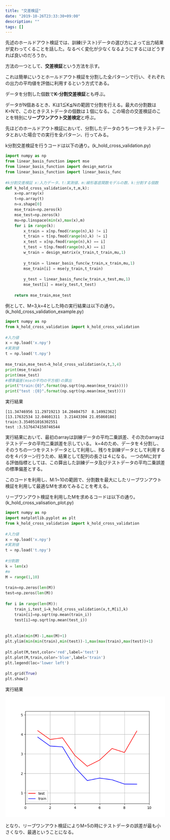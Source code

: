 ```yaml
---
title: "交差検証"
date: "2019-10-26T23:33:30+09:00"
description: ""
tags: []
---
```


先述のホールドアウト検証では、訓練(テスト)データの選び方によって出力結果が変わってくることを話した。なるべく変化が少なくなるようにするにはどうすれば良いのだろうか。

方法の一つとして、**交差検証**という方法を示す。

これは簡単にいうとホールドアウト検証を分割した全パターンで行い、それぞれの出力の平均値を評価に利用するという方式である。

データを分割した個数で**K-分割交差検証**とも呼ぶ。

データがN個あるとき、Kは1≦K≦Nの範囲で分割を行える。最大の分割数はK=Nで、このときテストデータの個数は１個になる。この場合の交差検証のことを特別に**リーブワンアウト交差検定**と呼ぶ。

先ほどのホールドアウト検証において、分割したデータのうち一つをテストデータとおいた場合での実行を全パターン、行ってみる。

k分割交差検証を行うコードは以下の通り。(k_hold_cross_validation.py)

```python
import numpy as np
from linear_basis_function import mse
from linear_basis_function import design_matrix
from linear_basis_function import linear_basis_func

#k分割交差検証 x:入力データ、t:実測値、m:線形基底関数モデルの数、k:分割する個数
def k_hold_cross_validation(x,t,m,k):
    x=np.array(x)
    t=np.array(t)
    n=x.shape[0]
    mse_train=np.zeros(k)
    mse_test=np.zeros(k)
    mu=np.linspace(min(x),max(x),m)
    for i in range(k):
        x_train = x[np.fmod(range(n),k) != i]
        t_train = t[np.fmod(range(n),k) != i]
        x_test = x[np.fmod(range(n),k) == i]
        t_test = t[np.fmod(range(n),k) == i]
        w_train = design_matrix(x_train,t_train,mu,1)

        y_train = linear_basis_func(w_train,x_train,mu,1)
        mse_train[i] = mse(y_train,t_train)

        y_test = linear_basis_func(w_train,x_test,mu,1)
        mse_test[i] = mse(y_test,t_test)

    return mse_train,mse_test
```

例として、M=3,k=4とした時の実行結果は以下の通り。(k_hold_cross_validation_example.py)

```python
import numpy as np
from k_hold_cross_validation import k_hold_cross_validation

#入力値
x = np.load('x.npy')
#実測値
t = np.load('t.npy')

mse_train,mse_test=k_hold_cross_validation(x,t,3,4)
print(mse_train)
print(mse_test)
#標準偏差(mseの平均の平方根)の算出
print("train:{0}".format(np.sqrt(np.mean(mse_train))))
print("test :{0}".format(np.sqrt(np.mean(mse_test))))
```

実行結果

```
[11.34746956 11.29719213 14.20404757  8.14992362]
[13.17632534 12.04601311  3.21443304 21.05860186]
train:3.354051016302551
test :3.5176474150746544
```

実行結果において、最初のarrayは訓練データの平均二乗誤差、その次のarrayはテストデータの平均二乗誤差を示している。
k=4のため、データを４分割し、そのうちの一つをテストデータとして利用し、残りを訓練データとして利用するのを４パターン行うため、結果として配列の長さは４になる。
一つのMに対する評価指標としては、この算出した訓練データ及びテストデータの平均二乗誤差の標準偏差とする。

このコードを利用し、M:1~10の範囲で、分割数を最大にしたリーブワンアウト検証を利用して最適なMを求めてみることを考える。

リーブワンアウト検証を利用したMを求めるコードは以下の通り。(k_hold_cross_valisation_plot.py)

```python
import numpy as np
import matplotlib.pyplot as plt
from k_hold_cross_validation import k_hold_cross_validation

#入力値
x = np.load('x.npy')
#実測値
t = np.load('t.npy')

#分割数
k = len(x)
#m
M = range(1,10)

train=np.zeros(len(M))
test=np.zeros(len(M))

for i in range(len(M)):
    train_i,test_i=k_hold_cross_validation(x,t,M[i],k)
    train[i]=np.sqrt(np.mean(train_i))
    test[i]=np.sqrt(np.mean(test_i))


plt.xlim(min(M)-1,max(M)+1)
plt.ylim(min(min(train),min(test))-1,max(max(train),max(test))+1)

plt.plot(M,test,color='red',label='test')
plt.plot(M,train,color='blue',label='train')
plt.legend(loc='lower left')

plt.grid(True)
plt.show()
```

実行結果

![Figure 25](./Figure_25.png)

となり、リーブワンアウト検証によりM=5の時にテストデータの誤差が最も小さくなり、最適ということになる。

